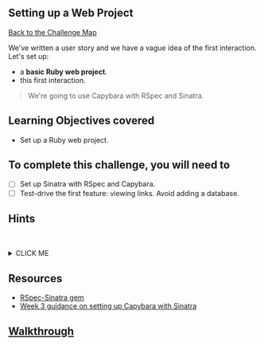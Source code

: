 ## Setting up a Web Project

[Back to the Challenge Map](00_challenge_map.md#challenges)

We've written a user story and we have a vague idea of the first interaction. Let's set up:

- a **basic Ruby web project**.
- this first interaction.

> We're going to use Capybara with RSpec and Sinatra.

## Learning Objectives covered

* Set up a Ruby web project.

## To complete this challenge, you will need to

- [ ] Set up Sinatra with RSpec and Capybara.
- [ ] Test-drive the first feature: viewing links. Avoid adding a database.

## Hints
&nbsp;<details><summary>CLICK ME</summary>
* You set up a Sinatra project with RSpec and Capybara last week.  Need a reminder?  Click [here](https://github.com/makersacademy/course/blob/master/pills/ruby_web_project_setup_list.md)
* You'll probably want to create a `Bookmark` model that responds to the [class method](http://www.railstips.org/blog/archives/2009/05/11/class-and-instance-methods-in-ruby/) `.all` with a hard-coded array of `Bookmark` instances.
&nbsp;</details>

## Resources

* [RSpec-Sinatra gem](https://github.com/tansaku/rspec-sinatra)
* [Week 3 guidance on setting up Capybara with Sinatra](https://github.com/makersacademy/course/blob/master/intro_to_the_web/getting_test_infrastructure_set_up.md)

## [Walkthrough](walkthroughs/02.md)
